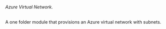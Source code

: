###### Azure Virtual Network.
A one folder module that provisions an Azure virtual network with subnets.
